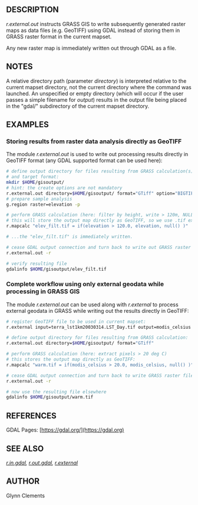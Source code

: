 ## DESCRIPTION

*r.external.out* instructs GRASS GIS to write subsequently generated
raster maps as data files (e.g. GeoTIFF) using GDAL instead of storing
them in GRASS raster format in the current mapset.

Any new raster map is immediately written out through GDAL as a file.

## NOTES

A relative directory path (parameter *directory*) is interpreted
relative to the current mapset directory, not the current directory
where the command was launched. An unspecified or empty directory (which
will occur if the user passes a simple filename for *output*) results in
the output file being placed in the "gdal/" subdirectory of the current
mapset directory.

## EXAMPLES

### Storing results from raster data analysis directly as GeoTIFF

The module *r.external.out* is used to write out processing results
directly in GeoTIFF format (any GDAL supported format can be used here):

```sh
# define output directory for files resulting from GRASS calculation(s)
# and target format:
mkdir $HOME/gisoutput/
# hint: the create options are not mandatory
r.external.out directory=$HOME/gisoutput/ format="GTiff" option="BIGTIFF=YES,COMPRESS=DEFLATE"
# prepare sample analysis
g.region raster=elevation -p

# perform GRASS calculation (here: filter by height, write > 120m, NULL otherwise)
# this will store the output map directly as GeoTIFF, so we use .tif extension:
r.mapcalc "elev_filt.tif = if(elevation > 120.0, elevation, null() )"

# ...the "elev_filt.tif" is immediately written.

# cease GDAL output connection and turn back to write out GRASS raster files:
r.external.out -r

# verify resulting file
gdalinfo $HOME/gisoutput/elev_filt.tif
```

### Complete workflow using only external geodata while processing in GRASS GIS

The module *r.external.out* can be used along with *r.external* to
process external geodata in GRASS while writing out the results directly
in GeoTIFF:

```sh
# register GeoTIFF file to be used in current mapset:
r.external input=terra_lst1km20030314.LST_Day.tif output=modis_celsius

# define output directory for files resulting from GRASS calculation:
r.external.out directory=$HOME/gisoutput/ format="GTiff"

# perform GRASS calculation (here: extract pixels > 20 deg C)
# this stores the output map directly as GeoTIFF:
r.mapcalc "warm.tif = if(modis_celsius > 20.0, modis_celsius, null() )"

# cease GDAL output connection and turn back to write GRASS raster files:
r.external.out -r

# now use the resulting file elsewhere
gdalinfo $HOME/gisoutput/warm.tif
```

## REFERENCES

GDAL Pages: [https://gdal.org/](https://gdal.org)  

## SEE ALSO

*[r.in.gdal](r.in.gdal.md), [r.out.gdal](r.out.gdal.md),
[r.external](r.external.md)*

## AUTHOR

Glynn Clements
